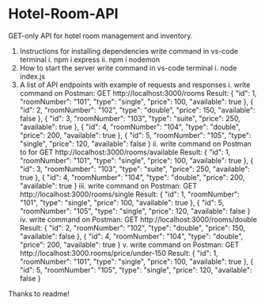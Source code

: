 # Hotel-Room-API
GET-only API for hotel room management and inventory.
1. Instructions for installing dependencies
  write command in vs-code terminal 
    i. npm i express
    ii. npm i nodemon
2. How to start the server
   write command in vs-code terminal 
    i. node index.js
3. A list of API endpoints with example of requests and responses
   i. write command on Postman: GET http://localhost:3000/rooms
   Result: {
        "id": 1,
        "roomNumber": "101",
        "type": "single",
        "price": 100,
        "available": true
    },
    {
        "id": 2,
        "roomNumber": "102",
        "type": "double",
        "price": 150,
        "available": false
    },
    {
        "id": 3,
        "roomNumber": "103",
        "type": "suite",
        "price": 250,
        "available": true
    },
    {
        "id": 4,
        "roomNumber": "104",
        "type": "double",
        "price": 200,
        "available": true
    },
    {
        "id": 5,
        "roomNumber": "105",
        "type": "single",
        "price": 120,
        "available": false
    }
   ii. write command on Postman to for GET http://localhost:3000/rooms/available
   Result: {
        "id": 1,
        "roomNumber": "101",
        "type": "single",
        "price": 100,
        "available": true
    },
    {
        "id": 3,
        "roomNumber": "103",
        "type": "suite",
        "price": 250,
        "available": true
    },
    {
        "id": 4,
        "roomNumber": "104",
        "type": "double",
        "price": 200,
        "available": true
    }
   iii. write command on Postman: GET http://localhost:3000/rooms/single
   Result: {
        "id": 1,
        "roomNumber": "101",
        "type": "single",
        "price": 100,
        "available": true
    },
    {
        "id": 5,
        "roomNumber": "105",
        "type": "single",
        "price": 120,
        "available": false
    }
   iv. write command on Postman: GET http://localhost:3000/rooms/double
   Result: {
        "id": 2,
        "roomNumber": "102",
        "type": "double",
        "price": 150,
        "available": false
    },
    {
        "id": 4,
        "roomNumber": "104",
        "type": "double",
        "price": 200,
        "available": true
    }
   v. write command on Postman: GET http://localhost:3000.rooms/price/under-150
   Result: {
        "id": 1,
        "roomNumber": "101",
        "type": "single",
        "price": 100,
        "available": true
    },
    {
        "id": 5,
        "roomNumber": "105",
        "type": "single",
        "price": 120,
        "available": false
    }

Thanks to readme!
